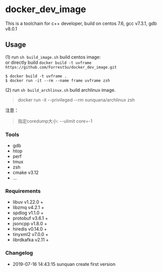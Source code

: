 # docker_dev_image
This is a toolchain for c++ developer, build on centos 7.6, gcc v7.3.1, gdb v8.0.1

## Usage
(1) run `sh build_image.sh` build centos image:  
    or directly build `docker build -t uvframe https://github.com/ForrestSu/docker_dev_image.git`  
```
$ docker build -t uvframe .
$ docker run -it --rm --name frame uvframe zsh
```

(2) run `sh build_archlinux.sh` build archlinux image.

>  docker run -it --privileged --rm sunquana/archlinux zsh


注意：
> 指定coredump大小:  --ulimit core=-1

### Tools
- gdb
- htop
- perf
- tmux
- zsh
- cmake v3.12
- ...

### Requirements

- libuv v1.22.0 +
- libzmq v4.2.1 +
- spdlog v1.1.0 +
- protobuf v3.6.1 +
- jsoncpp v1.8.0 +
- hiredis v0.14.0 +
- tinyxml2 v7.0.0 +
- librdkafka v2.11 +


### Changelog

- 2019-07-16 14:43:15 sunquan create first version
